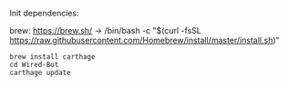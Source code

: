 Init dependencies:

brew: https://brew.sh/ -> /bin/bash -c "$(curl -fsSL https://raw.githubusercontent.com/Homebrew/install/master/install.sh)"

    brew install carthage
    cd Wired-Bot
    carthage update
